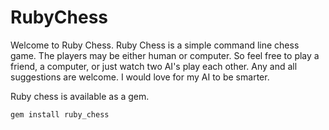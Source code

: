 # RubyChess

Welcome to Ruby Chess. Ruby Chess is a simple command line chess game. The players may be either human or computer. So feel free to play a friend, a computer, or just watch two AI's play each other. Any and all suggestions are welcome. I would love for my AI to be smarter.

Ruby chess is available as a gem.

```
gem install ruby_chess
```
